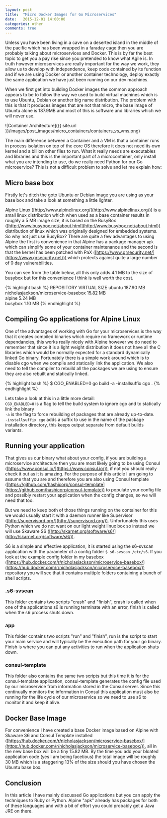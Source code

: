 ```yaml
---
layout: post
title:  "Micro Docker Images for Go Microservices"
date:   2015-12-01 14:00:00
categories: other
comments: true
---
```

Unless you have been living in a cave on a deserted island in the middle of the pacific which has been wrapped in a faraday cage then you are probably talking about microservices and Docker.  This is by far the best topic to get you a pay rise since you pretended to know what Agile is.  In truth however microservices are really important for the way we work, they allow us to develop with independence, keep code contained by its function and if we are using Docker or another container technology, deploy exactly the same application we have just been running on our dev machines.

When we first get into building Docker images the common approach appears to be to follow the way we used to build virtual machines which is to use Ubuntu, Debian or another big name distribution.  The problem with this is that it produces images that are not that micro, the base image of Ubuntu alone is 187.9MB and most of this is software and libraries which we will never use.

![Container Architecture]({{ site.url }}/images/post_images/micro_containers/containers_vs_vms.png)  

The main difference between a Container and a VM is that a container runs in process isolation on top of the core OS therefore it does not need its own kernel and a billion other files to run.  What it really needs are executables and libraries and this is the important part of a microcontainer, only install what you are intending to use, do we really need Python for our Go microservice? This is not a difficult problem to solve and let me explain how:

## Micro base box
Firstly let's ditch the goto Ubuntu or Debian image you are using as your base box and take a look at something a little lighter.

Alpine Linux ([http://www.alpinelinux.org/](http://www.alpinelinux.org/)) is a small linux distribution which when used as a base container results in roughly a 5 MB image size, it is based on the BusyBox ([http://www.busybox.net/about.html](http://www.busybox.net/about.html)) distribution of linux which was originally designed for embedded systems.  So why not just use BusyBox? There are quite a few advantages to using Alpine the first is convenience in that Alpine has a package manager `apk` which can simplify some of your container maintenance and the second is that the kernel has been patched with PaX ([https://www.grsecurity.net/](https://www.grsecurity.net/)) which protects against quite a large number of 0 day vulnerabilities.

You can see from the table below, all this only adds 4.1 MB to the size of busybox but for this convenience I think is well worth the cost.

{% highlight bash %}
REPOSITORY                             VIRTUAL SIZE
ubuntu                                 187.90 MB  
nicholasjackson/microservice-basebox    15.82 MB  
alpine                                   5.24 MB  
busybox                                  1.10 MB
{% endhighlight %}

## Compiling Go applications for Alpine Linux
One of the advantages of working with Go for your microservices is the way that it creates compiled binaries which require no framework or runtime dependancies, this works really nicely with Alpine however we do need to remember that since it is a light weight distribution it does not have all the C libraries which would be normally expected for a standard dynamically linked Go binary.  Fortunately there is a simple work around which is to disable cgo when we compile and statically link the application.  We also need to tell the compiler to rebuild all the packages we are using to ensure they are also rebuilt and statically linked.

{% highlight bash %}
$ CGO_ENABLED=0 go build -a -installsuffix cgo .
{% endhighlight %}

Lets take a look at this in a little more detail:  
`CGO_ENABLED=0` is a flag to tell the build system to ignore cgo and to statically link the binary  
`-a` is the flag to force rebuilding of packages that are already up-to-date.  
`-installsuffix cgo` adds a suffix to use in the name of the package installation directory, this keeps output separate from default builds variants.  

## Running your application
That gives us our binary what about your config, if you are building a microservice architecture then you are most likely going to be using Consul ([https://www.consul.io/](https://www.consul.io/)), if not you should really check it out as it is amazing.  For the purpose of this article I am going to assume that you are and therefore you are also using Consul template ([https://github.com/hashicorp/consul-template](https://github.com/hashicorp/consul-template)) to populate your config file and possibly restart your application when the config changes, so we will need that too.

But we need to keep both of those things running on the container for this we would usually start it with a daemon runner like Supervisor ([http://supervisord.org/](http://supervisord.org/)).  Unfortunately this uses Python which we do not want on our light weight linux box so instead we will use Skaware S6 ([http://skarnet.org/software/s6/](http://skarnet.org/software/s6/)).

S6 is a simple and effective application, it is started using the s6-svscan application with the parameter of a config folder `$ s6-svscan /etc/s6`.  If you look at the example config folder in my basebox ([https://hub.docker.com/r/nicholasjackson/microservice-basebox/](https://hub.docker.com/r/nicholasjackson/microservice-basebox/)) repository you will see that it contains multiple folders containing a bunch of shell scripts.

### .s6-svscan
This folder contains two scripts "crash" and "finish", crash is called when one of the applications s6 is running terminate with an error, finish is called when the s6 process shuts down.

### app
This folder contains two scripts "run" and "finish", run is the script to start your main service and will typically be the execution path for your go binary.  Finish is where you can put any activities to run when the application shuts down.

### consul-template
This folder also contains the same two scripts but this time it is for the consul-template application, consul-template generates the config file used by our microservice from information stored in the Consul server.  Since this continually monitors the information in Consul this application must also be running for the life cycle of our microservice so we need to use s6 to monitor it and keep it alive.

## Docker Base Image
For convenience I have created a base Docker image based on Alpine with Skaware S6 and Consul Template installed ([https://hub.docker.com/r/nicholasjackson/microservice-basebox/](https://hub.docker.com/r/nicholasjackson/microservice-basebox/)), all in the new base box will be a tiny 15.82 MB.  By the time you add your bloated application code (yes I am being facetious) the total image will be roughly 30 MB which is a staggering 13% of the size should you have chosen the Ubuntu base box.

## Conclusion
In this article I have mainly discussed Go applications but you can apply the techniques to Ruby or Python.  Alpine "apk" already has packages for both of these languages and with a bit of effort you could probably get a Java JRE on there.
